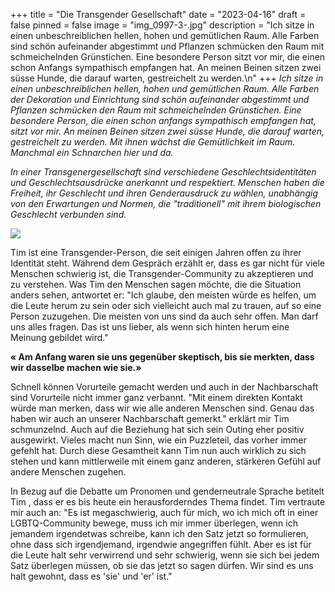 +++
title = "Die Transgender Gesellschaft"
date = "2023-04-16"
draft = false
pinned = false
image = "img_0997-3-.jpg"
description = "Ich sitze in einen unbeschreiblichen hellen, hohen und gemütlichen Raum. Alle Farben sind schön aufeinander abgestimmt und Pflanzen schmücken den Raum mit schmeichelnden Grünstichen. Eine besondere Person sitzt vor mir, die einen schon Anfangs sympathisch empfangen hat. An meinen Beinen sitzen zwei süsse Hunde, die darauf warten, gestreichelt zu werden.\n"
+++
*Ich sitze in einen unbeschreiblichen hellen, hohen und gemütlichen Raum. Alle Farben der Dekoration und Einrichtung sind schön aufeinander abgestimmt und Pflanzen schmücken den Raum mit schmeichelnden Grünstichen. Eine besondere Person, die einen schon anfangs sympathisch empfangen hat, sitzt vor mir. An meinen Beinen sitzen zwei süsse Hunde, die darauf warten, gestreichelt zu werden. Mit ihnen wächst die Gemütlichkeit im Raum. Manchmal ein Schnarchen hier und da.*

*In einer Transgenergesellschaft sind verschiedene Geschlechtsidentitäten und Geschlechtsausdrücke anerkannt und respektiert. Menschen haben die Freiheit, ihr Geschlecht und ihren Genderausdruck zu wählen, unabhängig von den Erwartungen und Normen, die "traditionell" mit ihrem biologischen Geschlecht verbunden sind.*

![](img_0999.jp2)

Tim ist eine Transgender-Person, die seit einigen Jahren offen zu ihrer Identität steht. Während dem Gespräch erzählt er, dass es gar nicht für viele Menschen schwierig ist, die Transgender-Community zu akzeptieren und zu verstehen. Was Tim den Menschen sagen möchte, die die Situation anders sehen, antwortet er: "Ich glaube, den meisten würde es helfen, um die Leute herum zu sein oder sich vielleicht auch mal zu trauen, auf so eine Person zuzugehen. Die meisten von uns sind da auch sehr offen. Man darf uns alles fragen. Das ist uns lieber, als wenn sich hinten herum eine Meinung gebildet wird."

**« Am Anfang waren sie uns gegenüber skeptisch, bis sie merkten, dass wir dasselbe machen wie sie.»**

Schnell können Vorurteile gemacht werden und auch in der Nachbarschaft sind Vorurteile nicht immer ganz verbannt. "Mit einem direkten Kontakt würde man merken, dass wir wie alle anderen Menschen sind. Genau das haben wir auch an unserer Nachbarschaft gemerkt." erklärt mir Tim schmunzelnd. Auch auf die Beziehung hat sich sein Outing eher positiv ausgewirkt. Vieles macht nun Sinn, wie ein Puzzleteil, das vorher immer gefehlt hat. Durch diese Gesamtheit kann Tim nun auch wirklich zu sich stehen und kann mittlerweile mit einem ganz anderen, stärkeren Gefühl auf andere Menschen zugehen.

In Bezug auf die Debatte um Pronomen und genderneutrale Sprache betitelt Tim , dass er es bis heute ein herausforderndes Thema findet. Tim vertraute mir auch an: "Es ist megaschwierig, auch für mich, wo ich mich oft in einer LGBTQ-Community bewege, muss ich mir immer überlegen, wenn ich jemandem irgendetwas schreibe, kann ich den Satz jetzt so formulieren, ohne dass sich irgendjemand, irgendwie angegriffen fühlt. Aber es ist für die Leute halt sehr verwirrend und sehr schwierig, wenn sie sich bei jedem Satz überlegen müssen, ob sie das jetzt so sagen dürfen. Wir sind es uns halt gewohnt, dass es 'sie' und 'er' ist."
